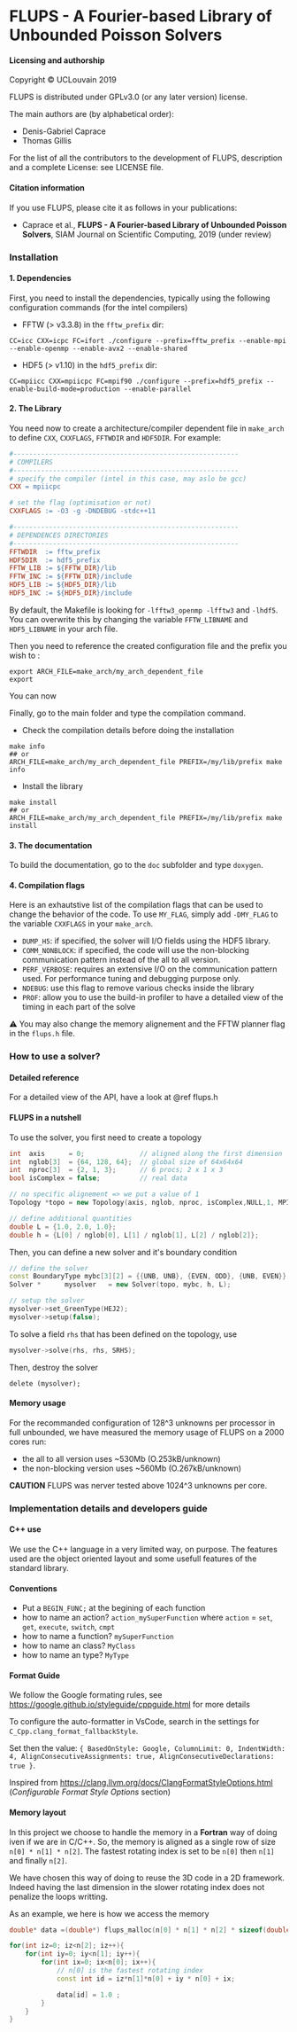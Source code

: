 # FLUPS - A Fourier-based Library of Unbounded Poisson Solvers

#### Licensing and authorship
Copyright © UCLouvain 2019

FLUPS is distributed under GPLv3.0 (or any later version) license.

The main authors are (by alphabetical order):
- Denis-Gabriel Caprace
- Thomas Gillis

For the list of all the contributors to the development of FLUPS, description and a complete License: see LICENSE file.

#### Citation information
If you use FLUPS, please cite it as follows in your publications:
- Caprace et al., **FLUPS - A Fourier-based Library of Unbounded Poisson Solvers**, SIAM Journal on Scientific Computing, 2019 (under review)


### Installation
#### 1. Dependencies
First, you need to install the dependencies, typically using the following configuration commands (for the intel compilers)
- FFTW (> v3.3.8) in the `fftw_prefix` dir:
```shell
CC=icc CXX=icpc FC=ifort ./configure --prefix=fftw_prefix --enable-mpi --enable-openmp --enable-avx2 --enable-shared
```
- HDF5 (> v1.10) in the `hdf5_prefix` dir:
```shell
CC=mpiicc CXX=mpiicpc FC=mpif90 ./configure --prefix=hdf5_prefix --enable-build-mode=production --enable-parallel
```

#### 2. The Library
You need now to create a architecture/compiler dependent file in `make_arch` to define `CXX`, `CXXFLAGS`, `FFTWDIR` and `HDF5DIR`.
For example:
```makefile
#---------------------------------------------------------
# COMPILERS
#---------------------------------------------------------
# specify the compiler (intel in this case, may aslo be gcc)
CXX = mpiicpc

# set the flag (optimisation or not)
CXXFLAGS := -O3 -g -DNDEBUG -stdc++11

#---------------------------------------------------------
# DEPENDENCES DIRECTORIES
#---------------------------------------------------------
FFTWDIR  := fftw_prefix
HDF5DIR  := hdf5_prefix
FFTW_LIB := ${FFTW_DIR}/lib
FFTW_INC := ${FFTW_DIR}/include
HDF5_LIB := ${HDF5_DIR}/lib
HDF5_INC := ${HDF5_DIR}/include
```
By default, the Makefile is looking for `-lfftw3_openmp -lfftw3` and `-lhdf5`. You can overwrite this by changing the variable `FFTW_LIBNAME` and `HDF5_LIBNAME` in your arch file.

Then you need to reference the created configuration file and the prefix you wish to :
```shell
export ARCH_FILE=make_arch/my_arch_dependent_file
export 
```
You can now 

Finally, go to the main folder and type the compilation command.
- Check the compilation details before doing the installation
```shell
make info
## or
ARCH_FILE=make_arch/my_arch_dependent_file PREFIX=/my/lib/prefix make info
```
- Install the library
```shell
make install
## or
ARCH_FILE=make_arch/my_arch_dependent_file PREFIX=/my/lib/prefix make install
```

#### 3. The documentation
To build the documentation, go to the `doc` subfolder and type `doxygen`.

#### 4. Compilation flags
Here is an exhautstive list of the compilation flags that can be used to change the behavior of the code. To use `MY_FLAG`, simply add `-DMY_FLAG` to the variable `CXXFLAGS` in your `make_arch`.
- `DUMP_H5`: if specified, the solver will I/O fields using the HDF5 library.
- `COMM_NONBLOCK`: if specified, the code will use the non-blocking communication pattern instead of the all to all version.
- `PERF_VERBOSE`: requires an extensive I/O on the communication pattern used. For performance tuning and debugging purpose only.
- `NDEBUG`: use this flag to remove various checks inside the library
- `PROF`: allow you to use the build-in profiler to have a detailed view of the timing in each part of the solve

:warning: You may also change the memory alignement and the FFTW planner flag in the `flups.h` file.

### How to use a solver?

#### Detailed reference
For a detailed view of the API, have a look at @ref flups.h


#### FLUPS in a nutshell
To use the solver, you first need to create a topology
```cpp
int  axis      = 0;              // aligned along the first dimension
int  nglob[3]  = {64, 128, 64};  // global size of 64x64x64
int  nproc[3]  = {2, 1, 3};      // 6 procs; 2 x 1 x 3
bool isComplex = false;          // real data

// no specific alignement => we put a value of 1
Topology *topo = new Topology(axis, nglob, nproc, isComplex,NULL,1, MPI_COMM_WORLD);

// define additional quantities
double L = {1.0, 2.0, 1.0};
double h = {L[0] / nglob[0], L[1] / nglob[1], L[2] / nglob[2]};
```

Then, you can define a new solver and it's boundary condition
```cpp
// define the solver
const BoundaryType mybc[3][2] = {{UNB, UNB}, {EVEN, ODD}, {UNB, EVEN}};  // BC in X,Y,Z
Solver *      mysolver   = new Solver(topo, mybc, h, L);

// setup the solver
mysolver->set_GreenType(HEJ2);
mysolver->setup(false);
```

To solve a field `rhs` that has been defined on the topology, use
```cpp
mysolver->solve(rhs, rhs, SRHS);
```

Then, destroy the solver
```
delete (mysolver);
```

#### Memory usage

For the recommanded configuration of 128^3 unknowns per processor in full unbounded, we have measured the memory usage of FLUPS on a 2000 cores run:
- the all to all version uses ~530Mb (O.253kB/unknown)
- the non-blocking version uses ~560Mb (O.267kB/unknown)

<!--
(1500/(560/128^3))^(1/3)
For 1.5Go, max 168
14*12
21*8 
7*24-->

**CAUTION**
FLUPS was nerver tested above 1024^3 unknowns per core.

### Implementation details and developers guide
#### C++ use
We use the C++ language in a very limited way, on purpose.
The features used are the object oriented layout and some usefull features of the standard library.

#### Conventions

- Put a ```BEGIN_FUNC;``` at the begining of each function
- how to name an action? ```action_mySuperFunction``` where ```action``` = ```set```, ```get```, ```execute```, ```switch```, ```cmpt```
- how to name a function? ```mySuperFunction```
- how to name an class? ```MyClass```
- how to name an type? ```MyType```

#### Format Guide
We follow the Google formating rules, see https://google.github.io/styleguide/cppguide.html for more details

To configure the auto-formatter in VsCode, search in the settings for `C_Cpp.clang_format_fallbackStyle`.

Set then the value:
```{ BasedOnStyle: Google, ColumnLimit: 0, IndentWidth: 4, AlignConsecutiveAssignments: true, AlignConsecutiveDeclarations: true }```.

Inspired from https://clang.llvm.org/docs/ClangFormatStyleOptions.html (*Configurable Format Style Options* section)

#### Memory layout
In this project we choose to handle the memory in a **Fortran** way of doing iven if we are in C/C++.
So, the memory is aligned as a single row of size `n[0] * n[1] * n[2]`.
The fastest rotating index is set to be `n[0]` then `n[1]` and finally `n[2]`.

We have chosen this way of doing to reuse the 3D code in a 2D framework.
Indeed having the last dimension in the slower rotating index does not penalize the loops writting.

As an example, we here is how we access the memory

```cpp
double* data =(double*) flups_malloc(n[0] * n[1] * n[2] * sizeof(double));

for(int iz=0; iz<n[2]; iz++){
    for(int iy=0; iy<n[1]; iy++){
        for(int ix=0; ix<n[0]; ix++){
            // n[0] is the fastest rotating index
            const int id = iz*n[1]*n[0] + iy * n[0] + ix;

            data[id] = 1.0 ;
        }
    }
}
```